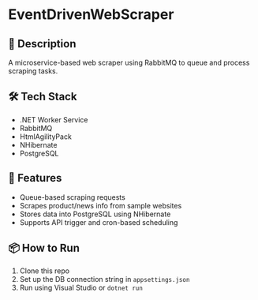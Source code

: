 # EventDrivenWebScraper

## 📄 Description
A microservice-based web scraper using RabbitMQ to queue and process scraping tasks.

## 🛠 Tech Stack
- .NET Worker Service
- RabbitMQ
- HtmlAgilityPack
- NHibernate
- PostgreSQL

## 🚀 Features
- Queue-based scraping requests
- Scrapes product/news info from sample websites
- Stores data into PostgreSQL using NHibernate
- Supports API trigger and cron-based scheduling

## 📦 How to Run
1. Clone this repo
2. Set up the DB connection string in `appsettings.json`
3. Run using Visual Studio or `dotnet run`

